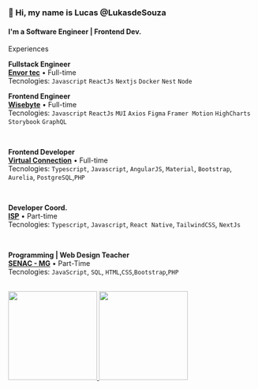 <h3>👋 Hi, my name is Lucas @LukasdeSouza </h3>

<h4>I'm a  Software Engineer | Frontend Dev. </h4>
      
   
Experiences   

   **Fullstack Engineer** \
[**Envor tec**]([]()) • Full-time \
Tecnologies: `Javascript` `ReactJs` `Nextjs` `Docker` `Nest` `Node` 
   
   **Frontend Engineer** \
[**Wisebyte**]([https://www.bestdeal.com.br/](https://wisebyte.com.br/)) • Full-time \
Tecnologies: `Javascript` `ReactJs` `MUI` `Axios` `Figma` `Framer Motion` `HighCharts` `Storybook` `GraphQL` 

<br/>

**Frontend Developer** \
[**Virtual Connection**](https://www.virtualconnection.com.br/) • Full-time \
Tecnologies: `Typescript`, `Javascript`, `AngularJS`, `Material`, `Bootstrap`, `Aurelia`, `PostgreSQL`,`PHP`

<br/>

**Developer Coord.** \
[**ISP**]() • Part-time \
Tecnologies: `Typescript`, `Javascript`, `React Native`, `TailwindCSS`, `NextJs`

<br/>

**Programming | Web Design Teacher** \
[**SENAC - MG**](https://mg.senac.br/Paginas/default.aspx) • Part-Time \
Tecnologies: `JavaScript`, `SQL`, `HTML`,`CSS`,`Bootstrap`,`PHP`\
<br/>   
   
   
<div>
<a href="https://github.com/LukasdeSouza">
<img height="180em" src="https://github-readme-stats.vercel.app/api/top-langs/?username=LukasdeSouza&layout=compact&langs_count=7&theme=dracula"/>
<img height="180em" src="https://github-readme-stats.vercel.app/api?username=LukasdeSouza&show_icons=true&theme=dracula&include_all_commits=true&count_private=true"/>
</div>
   
          

<!---
LukasdeSouza/LukasdeSouza is a ✨ special ✨ repository because its `README.md` (this file) appears on your GitHub profile.
You can click the Preview link to take a look at your changes.
--->
